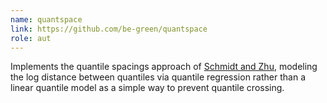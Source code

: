 ```yaml
---
name: quantspace
link: https://github.com/be-green/quantspace
role: aut
---
```


Implements the quantile spacings approach of [Schmidt and Zhu](https://papers.ssrn.com/sol3/papers.cfm?abstract_id=2220901), modeling the log distance between quantiles via quantile regression rather than a linear quantile model as a simple way to prevent quantile crossing.